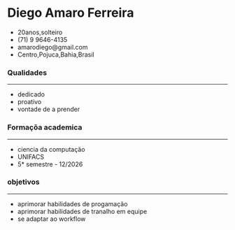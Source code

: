 <!DOCTYPE html>
<html lang="pt-br">
<head>
    <meta charset="UTF-8">
    <meta name="viewport" content="width=device-width, initial-scale=1.0">
    <title>curriculo Diego</title> 
</head>
<body>
    <h1>Diego Amaro Ferreira</h1>
    <ul>
        <li>20anos,solteiro</li>
        <li>(71) 9 9646-4135</li>
        <li>amarodiego@gmail.com</li>
        <li>Centro,Pojuca,Bahia,Brasil</li>
       </ul>
</body>
</html>  
 <h3>Qualidades</h3><hr>
    <ul>
        <li>dedicado</li>
        <li>proativo</li>
        <li>vontade de a prender</li>
    </ul>    
    <h3>Formaçõa academica</h3><hr>
    <ul>
        <li>ciencia da computação</li>
        <li>UNIFACS</li>
        <li>5* semestre - 12/2026</li>
    </ul>
       <h3>objetivos</h3><hr>
    <ul>
        <li>aprimorar habilidades de progamação</li>
        <li>aprimorar habilidades de tranalho em equipe </li>
        <li>se adaptar ao workflow</li>
    </ul>

    
</body>
</html>
